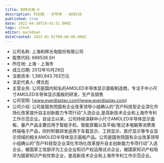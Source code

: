 ```yaml
---
title: 和辉光电-U
description: 科创板 - 半导体 - 688538
published: true
date: 2022-04-30T19:43:51.000Z
tags: stock
editor: markdown
dateCreated: 2022-01-01T00:00:00.000Z
---
```


- 公司名称: 上海和辉光电股份有限公司
- 股票代码: 688538.SH
- 所在地: 上海 - 上海市
- 成立日期: 2012年10月29日
- 注册资本: 1,380,943.763万元
- 法定代表人: 傅文彪
- 主营业务: 公司是国内知名的AMOLED半导体显示面板制造商，专注于中小尺寸AMOLED半导体显示面板的研发，生产及销售
- 公司官网: [www.everdisplay.com](www.everdisplay.com)
- 公司介绍: 公司是国务院国有企业改革领导小组确认的“百户科技型企业深化市场化改革提升自主创新能力专项行动”入选企业,是高新技术企业和上海市专利工作示范企业。自设立以来，公司持续深耕中小尺寸AMOLED半导体显示面板，量产产品主要应用于智能手机、智能穿戴以及平板/笔记本电脑等消费类终端电子产品，同时积极研发适用于车载显示、工控显示、医疗显示等专业显示领域的相关AMOLED半导体显示面板产品。公司是国务院国有企业改革领导小组确认的“百户科技型企业深化市场化改革提升自主创新能力专项行动”入选企业，被国家工信部评为工业企业知识产权运用试点企业，被国家知识产权局评为国家知识产权优势企业，是高新技术企业和上海市专利工作示范企业。


